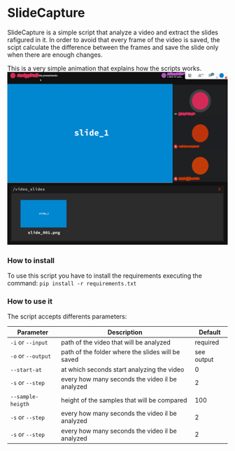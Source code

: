 # SlideCapture
SlideCapture is a simple script that analyze a video and extract the slides rafigured in it. In order to avoid that every frame of the video is saved, the scipt calculate the difference between the frames and save the slide only when there are enough changes.

This is a very simple animation that explains how the scripts works.
![Simple toy animation](https://github.com/vittoriopippi/SlideCapture/blob/master/images/simple_explanation.gif?raw=true)

### How to install
To use this script you have to install the requirements executing the command:
`pip install -r requirements.txt`

### How to use it
The script accepts differents parameters:

| Parameter | Description                    |Default|
| ---------------------------- | ------------------------------ | ------------------------------ |
| `-i` or `--input` | path of the video that will be analyzed | required |
| `-o` or `--output` | path of the folder where the slides will be saved | see output |
| `--start-at` | at which seconds start analyzing the video | 0 |
| `-s` or `--step` | every how many seconds the video il be analyzed | 2 |
| `--sample-heigth` | height of the samples that will be compared | 100 |
| `-s` or `--step` | every how many seconds the video il be analyzed | 2 |
| `-s` or `--step` | every how many seconds the video il be analyzed | 2 |
